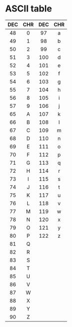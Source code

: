 # ASCII table

|  DEC  |  CHR  |  DEC  |  CHR  |
| :---: | :---: | :---: | :---: |
|  48   |   0   |  97   |   a   |
|  49   |   1   |  98   |   b   |
|  50   |   2   |  99   |   c   |
|  51   |   3   |  100  |   d   |
|  52   |   4   |  101  |   e   |
|  53   |   5   |  102  |   f   |
|  54   |   6   |  103  |   g   |
|  55   |   7   |  104  |   h   |
|  56   |   8   |  105  |   i   |
|  57   |   9   |  106  |   j   |
|  65   |   A   |  107  |   k   |
|  66   |   B   |  108  |   l   |
|  67   |   C   |  109  |   m   |
|  68   |   D   |  110  |   n   |
|  69   |   E   |  111  |   o   |
|  70   |   F   |  112  |   p   |
|  71   |   G   |  113  |   q   |
|  72   |   H   |  114  |   r   |
|  73   |   I   |  115  |   s   |
|  74   |   J   |  116  |   t   |
|  75   |   K   |  117  |   u   |
|  76   |   L   |  118  |   v   |
|  77   |   M   |  119  |   w   |
|  78   |   N   |  120  |   x   |
|  79   |   O   |  121  |   y   |
|  80   |   P   |  122  |   z   |
|  81   |   Q   |
|  82   |   R   |
|  83   |   S   |
|  84   |   T   |
|  85   |   U   |
|  86   |   V   |
|  87   |   W   |
|  88   |   X   |
|  89   |   Y   |
|  90   |   Z   |
